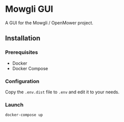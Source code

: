 # Mowgli GUI

A GUI for the Mowgli / OpenMower project.

## Installation

### Prerequisites

- Docker
- Docker Compose

### Configuration

Copy the `.env.dist` file to `.env` and edit it to your needs.

### Launch

```bash
docker-compose up
```
